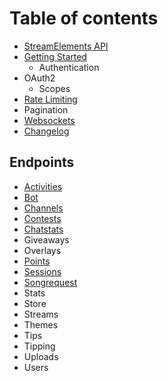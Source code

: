 # Table of contents

* [StreamElements API](README.md)
* [Getting Started](getting-started/README.md)
  * Authentication
* OAuth2
  * Scopes
* [Rate Limiting](rate-limiting.md)
* Pagination
* [Websockets](websockets.md)
* [Changelog](changelog.md)

## Endpoints

* [Activities](endpoints/activities.md)
* [Bot](endpoints/bot.md)
* [Channels](endpoints/channels.md)
* [Contests](endpoints/contests.md)
* [Chatstats](endpoints/chatstats.md)
* Giveaways
* Overlays
* [Points](endpoints/points.md)
* [Sessions](endpoints/sessions.md)
* [Songrequest](endpoints/songrequest.md)
* Stats
* Store
* Streams
* Themes
* Tips
* Tipping
* Uploads
* Users

